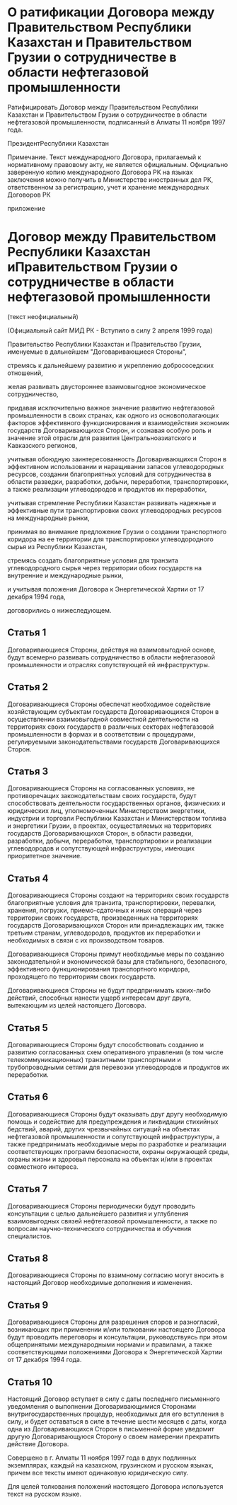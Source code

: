 # О ратификации Договора между Правительством Республики Казахстан и Правительством Грузии о сотрудничестве в области нефтегазовой промышленности

Ратифицировать Договор между Правительством Республики Казахстан и Правительством Грузии о сотрудничестве в области нефтегазовой промышленности, подписанный в Алматы 11 ноября 1997 года.

ПрезидентРеспублики Казахстан

Примечание. Текст международного Договора, прилагаемый к нормативному правовому акту, не является официальным. Официально заверенную копию международного Договора РК на языках заключения можно получить в Министерстве иностранных дел РК, ответственном за регистрацию, учет и хранение международных Договоров РК

приложение

# Договор между Правительством Республики Казахстан иПравительством Грузии о сотрудничестве в области нефтегазовой промышленности

(текст неофициальный)

(Официальный сайт МИД РК - Вступило в силу 2 апреля 1999 года)

Правительство Республики Казахстан и Правительство Грузии, именуемые в дальнейшем "Договаривающиеся Стороны",

стремясь к дальнейшему развитию и укреплению добрососедских отношений,

желая развивать двустороннее взаимовыгодное экономическое сотрудничество,

придавая исключительно важное значение развитию нефтегазовой промышленности в своих странах, как одного из основополагающих факторов эффективного функционирования и взаимодействия экономик государств Договаривающихся Сторон, и сознавая особую роль и значение этой отрасли для развития Центральноазиатского и Кавказского регионов,

учитывая обоюдную заинтересованность Договаривающихся Сторон в эффективном использовании и наращивании запасов углеводородных ресурсов, создании благоприятных условий для сотрудничества в области разведки, разработки, добычи, переработки, транспортировки, а также реализации углеводородов и продуктов их переработки,

учитывая стремление Республики Казахстан развивать надежные и эффективные пути транспортировки своих углеводородных ресурсов на международные рынки,

принимая во внимание предложение Грузии о создании транспортного коридора на ее территории для транспортировки углеводородного сырья из Республики Казахстан,

стремясь создать благоприятные условия для транзита углеводородного сырья через территории обоих государств на внутренние и международные рынки,

и учитывая положения Договора к Энергетической Хартии от 17 декабря 1994 года,

договорились о нижеследующем.

## Статья 1

Договаривающиеся Стороны, действуя на взаимовыгодной основе, будут всемерно развивать сотрудничество в области нефтегазовой промышленности и отраслях сопутствующей ей инфраструктуры.

## Статья 2

Договаривающиеся Стороны обеспечат необходимое содействие хозяйствующим субъектам государств Договаривающихся Сторон в осуществлении взаимовыгодной совместной деятельности на территориях своих государств в различных секторах нефтегазовой промышленности в формах и в соответствии с процедурами, регулируемыми законодательствами государств Договаривающихся Сторон.

## Статья 3

Договаривающиеся Стороны на согласованных условиях, не противоречащих законодательствам своих государств, будут способствовать деятельности государственных органов, физических и юридических лиц, уполномоченных Министерством энергетики, индустрии и торговли Республики Казахстан и Министерством топлива и энергетики Грузии, в проектах, осуществляемых на территориях государств Договаривающихся Сторон, в области разведки, разработки, добычи, переработки, транспортировки и реализации углеводородов и сопутствующей инфраструктуры, имеющих приоритетное значение.

## Статья 4

Договаривающиеся Стороны создают на территориях своих государств благоприятные условия для транзита, транспортировки, перевалки, хранения, погрузки, приемо-сдаточных и иных операций через территории своих государств, произведенных на территориях государств Договаривающихся Сторон или принадлежащих им, также третьим странам, углеводородов, продуктов их переработки и необходимых в связи с их производством товаров.

Договаривающиеся Стороны примут необходимые меры по созданию законодательной и экономической базы для стабильного, безопасного, эффективного функционирования транспортного коридора, проходящего по территориям своих государств.

Договаривающиеся Стороны не будут предпринимать каких-либо действий, способных нанести ущерб интересам друг друга, вытекающим из целей настоящего Договора.

## Статья 5

Договаривающиеся Стороны будут способствовать созданию и развитию согласованных схем оперативного управления (в том числе телекоммуникационных) транзитными транспортными и трубопроводными сетями для перевозки углеводородов и продуктов их переработки.

## Статья 6

Договаривающиеся Стороны будут оказывать друг другу необходимую помощь и содействие для предупреждения и ликвидации стихийных бедствий, аварий, других чрезвычайных ситуаций на объектах нефтегазовой промышленности и сопутствующей инфраструктуры, а также предпринимать необходимые меры по разработке и реализации соответствующих программ безопасности, охраны окружающей среды, охраны жизни и здоровья персонала на объектах и/или в проектах совместного интереса.

## Статья 7

Договаривающиеся Стороны периодически будут проводить консультации с целью дальнейшего развития и углубления взаимовыгодных связей нефтегазовой промышленности, а также по вопросам научно-технического сотрудничества и обучения специалистов.

## Статья 8

Договаривающиеся Стороны по взаимному согласию могут вносить в настоящий Договор необходимые дополнения и изменения.

## Статья 9

Договаривающиеся Стороны для разрешения споров и разногласий, возникающих при применении и/или толковании настоящего Договора будут проводить переговоры и консультации, руководствуясь при этом общепринятыми международными нормами и правилами, а также соответствующими положениями Договора к Энергетической Хартии от 17 декабря 1994 года.

## Статья 10

Настоящий Договор вступает в силу с даты последнего письменного уведомления о выполнении Договаривающимися Сторонами внутригосударственных процедур, необходимых для его вступления в силу, и будет оставаться в силе в течение шести месяцев с даты, когда одна из Договаривающихся Сторон в письменной форме уведомит другую Договаривающуюся Сторону о своем намерении прекратить действие Договора.

Совершено в г. Алматы 11 ноября 1997 года в двух подлинных экземплярах, каждый на казахском, грузинском и русском языках, причем все тексты имеют одинаковую юридическую силу.

Для целей толкования положений настоящего Договора используется текст на русском языке.

